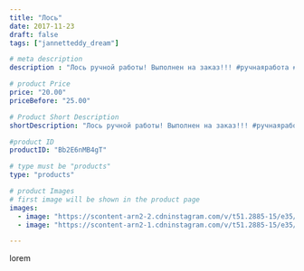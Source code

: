 ```yaml
---
title: "Лось"
date: 2017-11-23
draft: false
tags: ["jannetteddy_dream"]

# meta description
description : "Лось ручной работы! Выполнен на заказ!!! #ручнаяработа #лось #олень #лосьручнойработы #своимируками #хендмейд #назаказ #скороновыйгод #подарок #праздниккнамприх"

# product Price
price: "20.00"
priceBefore: "25.00"

# Product Short Description
shortDescription: "Лось ручной работы! Выполнен на заказ!!! #ручнаяработа #лось #олень #лосьручнойработы #своимируками #хендмейд #назаказ #скороновыйгод #подарок #праздниккнамприходит"

#product ID
productID: "Bb2E6nMB4gT"

# type must be "products"
type: "products"

# product Images
# first image will be shown in the product page
images:
  - image: "https://scontent-arn2-2.cdninstagram.com/v/t51.2885-15/e35/23823322_1929120250438280_6996831866435141632_n.jpg?_nc_ht=scontent-arn2-2.cdninstagram.com&_nc_cat=108&_nc_ohc=mEwZ-pPen6IAX-sKCiB&se=7&tp=1&oh=46a28f7213e1bf2dfb47d23aff32f14e&oe=605C03DE&ig_cache_key=MTY1NDUzMDkwNDQ4OTkxODUxNA%3D%3D.2"
  - image: "https://scontent-arn2-1.cdninstagram.com/v/t51.2885-15/e35/23734776_1867109793618745_2722033998850162688_n.jpg?_nc_ht=scontent-arn2-1.cdninstagram.com&_nc_cat=101&_nc_ohc=GynWX4mH3uQAX-WPW8h&se=7&tp=1&oh=c3561c35470e0c1d9e8abe61443a53fe&oe=605B1FA4&ig_cache_key=MTY1NDUzMDk2MDU0MjUxNjE2MQ%3D%3D.2"

---
```

lorem
